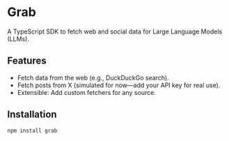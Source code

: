 # Grab

A TypeScript SDK to fetch web and social data for Large Language Models (LLMs).

## Features
- Fetch data from the web (e.g., DuckDuckGo search).
- Fetch posts from X (simulated for now—add your API key for real use).
- Extensible: Add custom fetchers for any source.

## Installation
```bash
npm install grab